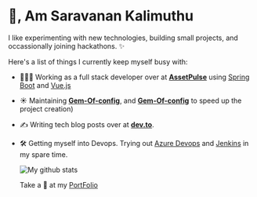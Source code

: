 # 👋, Am Saravanan Kalimuthu
I like experimenting with new technologies, building small projects, and occassionally joining hackathons. ✨

Here's a list of things I currently keep myself busy with:

- 👩🏻‍💻 Working as a full stack developer over at **[AssetPulse](https://www.assetpulse.com/)** using [Spring Boot](https://spring.io/) and [Vue.js](https://vuejs.org/)
- ☀️ Maintaining **[Gem-Of-config](httpshttps://github.com/sarvarunajvm/gem-of-config)**, and **[Gem-Of-config](httpshttps://github.com/sarvarunajvm/gem-of-config)** to speed up the project creation)
- ✍️ Writing tech blog posts over at **[dev.to](https://dev.to/sarvarunajvm)**.
- 🛠 Getting myself into Devops. Trying out [Azure Devops](https://dev.azure.com/sarvaruna/) and [Jenkins](https://www.jenkins.io/) in my spare time.

   ![My github stats](https://github-readme-stats.vercel.app/api?username=sarvarunajvm&show_icons=true&theme=synthwave)
   
   Take a 👀 at my [PortFolio](https://saravarunajvm.netlify.app/)
